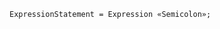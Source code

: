 <!-- This file is generated automatically by infrastructure scripts. Please don't edit by hand. -->

```{ .ebnf .slang-ebnf #ExpressionStatement }
ExpressionStatement = Expression «Semicolon»;
```
